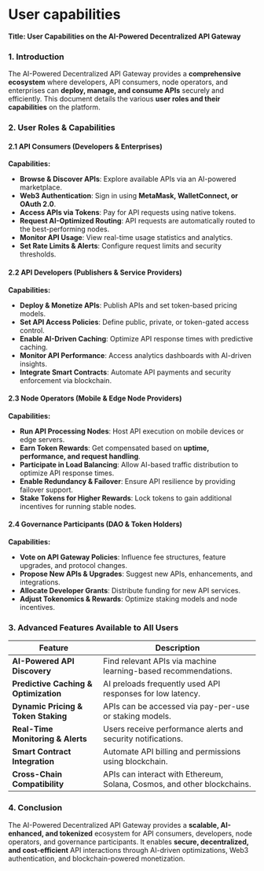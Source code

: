 # User capabilities

**Title: User Capabilities on the AI-Powered Decentralized API Gateway**

### **1. Introduction**

The AI-Powered Decentralized API Gateway provides a **comprehensive ecosystem** where developers, API consumers, node operators, and enterprises can **deploy, manage, and consume APIs** securely and efficiently. This document details the various **user roles and their capabilities** on the platform.

### **2. User Roles & Capabilities**

#### **2.1 API Consumers (Developers & Enterprises)**

**Capabilities:**

* **Browse & Discover APIs**: Explore available APIs via an AI-powered marketplace.
* **Web3 Authentication**: Sign in using **MetaMask, WalletConnect, or OAuth 2.0**.
* **Access APIs via Tokens**: Pay for API requests using native tokens.
* **Request AI-Optimized Routing**: API requests are automatically routed to the best-performing nodes.
* **Monitor API Usage**: View real-time usage statistics and analytics.
* **Set Rate Limits & Alerts**: Configure request limits and security thresholds.

#### **2.2 API Developers (Publishers & Service Providers)**

**Capabilities:**

* **Deploy & Monetize APIs**: Publish APIs and set token-based pricing models.
* **Set API Access Policies**: Define public, private, or token-gated access control.
* **Enable AI-Driven Caching**: Optimize API response times with predictive caching.
* **Monitor API Performance**: Access analytics dashboards with AI-driven insights.
* **Integrate Smart Contracts**: Automate API payments and security enforcement via blockchain.

#### **2.3 Node Operators (Mobile & Edge Node Providers)**

**Capabilities:**

* **Run API Processing Nodes**: Host API execution on mobile devices or edge servers.
* **Earn Token Rewards**: Get compensated based on **uptime, performance, and request handling**.
* **Participate in Load Balancing**: Allow AI-based traffic distribution to optimize API response times.
* **Enable Redundancy & Failover**: Ensure API resilience by providing failover support.
* **Stake Tokens for Higher Rewards**: Lock tokens to gain additional incentives for running stable nodes.

#### **2.4 Governance Participants (DAO & Token Holders)**

**Capabilities:**

* **Vote on API Gateway Policies**: Influence fee structures, feature upgrades, and protocol changes.
* **Propose New APIs & Upgrades**: Suggest new APIs, enhancements, and integrations.
* **Allocate Developer Grants**: Distribute funding for new API services.
* **Adjust Tokenomics & Rewards**: Optimize staking models and node incentives.

### **3. Advanced Features Available to All Users**

| **Feature**                           | **Description**                                                         |
| ------------------------------------- | ----------------------------------------------------------------------- |
| **AI-Powered API Discovery**          | Find relevant APIs via machine learning-based recommendations.          |
| **Predictive Caching & Optimization** | AI preloads frequently used API responses for low latency.              |
| **Dynamic Pricing & Token Staking**   | APIs can be accessed via pay-per-use or staking models.                 |
| **Real-Time Monitoring & Alerts**     | Users receive performance alerts and security notifications.            |
| **Smart Contract Integration**        | Automate API billing and permissions using blockchain.                  |
| **Cross-Chain Compatibility**         | APIs can interact with Ethereum, Solana, Cosmos, and other blockchains. |

### **4. Conclusion**

The AI-Powered Decentralized API Gateway provides a **scalable, AI-enhanced, and tokenized** ecosystem for API consumers, developers, node operators, and governance participants. It enables **secure, decentralized, and cost-efficient** API interactions through AI-driven optimizations, Web3 authentication, and blockchain-powered monetization.
